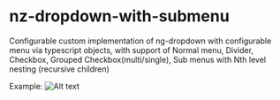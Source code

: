 # nz-dropdown-with-submenu
Configurable custom implementation of ng-dropdown with configurable menu via typescript objects, with support of Normal menu, Divider, Checkbox, Grouped Checkbox(multi/single), Sub menus with Nth level nesting (recursive children)

Example:
![Alt text](https://github.com/jagat95/nz-dropdown-with-submenu/blob/master/dropdownmenu.jpg?raw=true "a title")